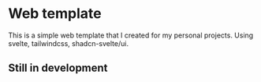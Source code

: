 # Web template

This is a simple web template that I created for my personal projects.
Using svelte, tailwindcss, shadcn-svelte/ui.

## Still in development
